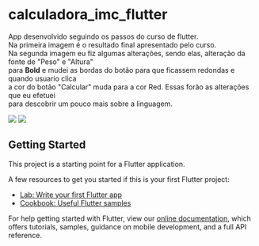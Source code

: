 # calculadora_imc_flutter
App desenvolvido seguindo os passos do curso de flutter.<br>
Na primeira imagem é o resultado final apresentado pelo curso.<br>
Na segunda imagem eu fiz algumas alterações, sendo elas, alteração da fonte de "Peso" e "Altura"<br>
para **Bold** e mudei as bordas do botão para que ficassem redondas e quando usuario clica<br>
a cor do botão "Calcular" muda para a cor Red. Essas forão as alterações que eu efetuei<br>
para descobrir um pouco mais sobre a linguagem.


![](https://i.imgur.com/td2lEPa.png?1)
![](https://i.imgur.com/27NmFwz.jpg?1)


## Getting Started

This project is a starting point for a Flutter application.

A few resources to get you started if this is your first Flutter project:

- [Lab: Write your first Flutter app](https://flutter.dev/docs/get-started/codelab)
- [Cookbook: Useful Flutter samples](https://flutter.dev/docs/cookbook)

For help getting started with Flutter, view our
[online documentation](https://flutter.dev/docs), which offers tutorials,
samples, guidance on mobile development, and a full API reference.
